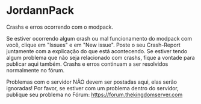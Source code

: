 # JordannPack

Crashs e erros ocorrendo com o modpack.

Se estiver ocorrendo algum crash ou mal funcionamento do modpack com você, clique em "Issues" e em "New issue". Poste o seu Crash-Report juntamente com a explicação do que está acontecendo.
Se estiver tendo algum problema que não seja relacionado com crashs, fique a vontade para publicar aqui também.
Crashs e erros continuam a ser resolvidos normalmente no fórum.

Problemas com o servidor NÃO devem ser postadas aqui, elas serão ignoradas! Por favor, se estiver com um problema dentro do servidor, publique seu problema no Fórum: https://forum.thekingdomserver.com

